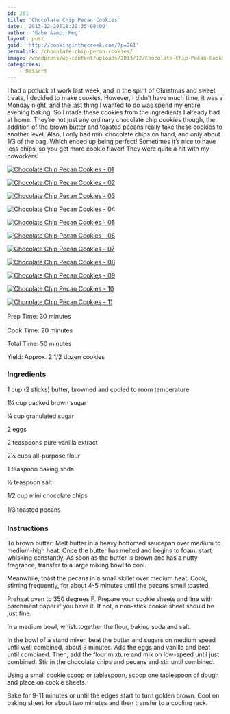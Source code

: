 ```yaml
---
id: 261
title: 'Chocolate Chip Pecan Cookies'
date: '2013-12-28T18:20:35-08:00'
author: 'Gabe &amp; Meg'
layout: post
guid: 'http://cookinginthecreek.com/?p=261'
permalink: /chocolate-chip-pecan-cookies/
image: /wordpress/wp-content/uploads/2013/12/Chocolate-Chip-Pecan-Cookies-11.jpg
categories:
    - Dessert
---
```


I had a potluck at work last week, and in the spirit of Christmas and sweet treats, I decided to make cookies. However, I didn’t have much time, it was a Monday night, and the last thing I wanted to do was spend my entire evening baking. So I made these cookies from the ingredients I already had at home. They’re not just any ordinary chocolate chip cookies though, the addition of the brown butter and toasted pecans really take these cookies to another level. Also, I only had mini chocolate chips on hand, and only about 1/3 of the bag. Which ended up being perfect! Sometimes it’s nice to have less chips, so you get more cookie flavor! They were quite a hit with my coworkers!

[![Chocolate Chip Pecan Cookies - 01](http://cookinginthecreek.com/wordpress/wp-content/uploads/2013/12/Chocolate-Chip-Pecan-Cookies-01-1024x680.jpg)](http://cookinginthecreek.com/wordpress/wp-content/uploads/2013/12/Chocolate-Chip-Pecan-Cookies-01.jpg)

[![Chocolate Chip Pecan Cookies - 02](http://cookinginthecreek.com/wordpress/wp-content/uploads/2013/12/Chocolate-Chip-Pecan-Cookies-02-1024x680.jpg)](http://cookinginthecreek.com/wordpress/wp-content/uploads/2013/12/Chocolate-Chip-Pecan-Cookies-02.jpg)

[![Chocolate Chip Pecan Cookies - 03](http://cookinginthecreek.com/wordpress/wp-content/uploads/2013/12/Chocolate-Chip-Pecan-Cookies-03-1024x680.jpg)](http://cookinginthecreek.com/wordpress/wp-content/uploads/2013/12/Chocolate-Chip-Pecan-Cookies-03.jpg)

[![Chocolate Chip Pecan Cookies - 04](http://cookinginthecreek.com/wordpress/wp-content/uploads/2013/12/Chocolate-Chip-Pecan-Cookies-04-1024x680.jpg)](http://cookinginthecreek.com/wordpress/wp-content/uploads/2013/12/Chocolate-Chip-Pecan-Cookies-04.jpg)

[![Chocolate Chip Pecan Cookies - 05](http://cookinginthecreek.com/wordpress/wp-content/uploads/2013/12/Chocolate-Chip-Pecan-Cookies-05-1024x680.jpg)](http://cookinginthecreek.com/wordpress/wp-content/uploads/2013/12/Chocolate-Chip-Pecan-Cookies-05.jpg)

[![Chocolate Chip Pecan Cookies - 06](http://cookinginthecreek.com/wordpress/wp-content/uploads/2013/12/Chocolate-Chip-Pecan-Cookies-06-1024x680.jpg)](http://cookinginthecreek.com/wordpress/wp-content/uploads/2013/12/Chocolate-Chip-Pecan-Cookies-06.jpg)

[![Chocolate Chip Pecan Cookies - 07](http://cookinginthecreek.com/wordpress/wp-content/uploads/2013/12/Chocolate-Chip-Pecan-Cookies-07-1024x680.jpg)](http://cookinginthecreek.com/wordpress/wp-content/uploads/2013/12/Chocolate-Chip-Pecan-Cookies-07.jpg)

[![Chocolate Chip Pecan Cookies - 08](http://cookinginthecreek.com/wordpress/wp-content/uploads/2013/12/Chocolate-Chip-Pecan-Cookies-08-1024x680.jpg)](http://cookinginthecreek.com/wordpress/wp-content/uploads/2013/12/Chocolate-Chip-Pecan-Cookies-08.jpg)

[![Chocolate Chip Pecan Cookies - 09](http://cookinginthecreek.com/wordpress/wp-content/uploads/2013/12/Chocolate-Chip-Pecan-Cookies-09-1024x680.jpg)](http://cookinginthecreek.com/wordpress/wp-content/uploads/2013/12/Chocolate-Chip-Pecan-Cookies-09.jpg)

[![Chocolate Chip Pecan Cookies - 10](http://cookinginthecreek.com/wordpress/wp-content/uploads/2013/12/Chocolate-Chip-Pecan-Cookies-10-1024x680.jpg)](http://cookinginthecreek.com/wordpress/wp-content/uploads/2013/12/Chocolate-Chip-Pecan-Cookies-10.jpg)

[![Chocolate Chip Pecan Cookies - 11](http://cookinginthecreek.com/wordpress/wp-content/uploads/2013/12/Chocolate-Chip-Pecan-Cookies-11-1024x680.jpg)](http://cookinginthecreek.com/wordpress/wp-content/uploads/2013/12/Chocolate-Chip-Pecan-Cookies-11.jpg)

<span style="line-height: 1.5em;">Prep Time: 30 minutes</span>

Cook Time: 20 minutes

Total Time: 50 minutes

Yield: Approx. 2 1/2 dozen cookies

### Ingredients

1 cup (2 sticks) butter, browned and cooled to room temperature

1¼ cup packed brown sugar

¼ cup granulated sugar

2 eggs

2 teaspoons pure vanilla extract

2¼ cups all-purpose flour

1 teaspoon baking soda

½ teaspoon salt

1/2 cup mini chocolate chips

<span style="line-height: 1.5em;">1/3 toasted pecans </span><span style="line-height: 1.5em;"> </span>

### Instructions

To brown butter: Melt butter in a heavy bottomed saucepan over medium to medium-high heat. Once the butter has melted and begins to foam, start whisking constantly. As soon as the butter is brown and has a nutty fragrance, transfer to a large mixing bowl to cool.

Meanwhile, toast the pecans in a small skillet over medium heat. Cook, stirring frequently, for about 4-5 minutes until the pecans smell toasted.

Preheat oven to 350 degrees F. Prepare your cookie sheets and line with parchment paper if you have it. If not, a non-stick cookie sheet should be just fine.

In a medium bowl, whisk together the flour, baking soda and salt.

In the bowl of a stand mixer, beat the butter and sugars on medium speed until well combined, about 3 minutes. Add the eggs and vanilla and beat until combined. Then, add the flour mixture and mix on low-speed until just combined. Stir in the chocolate chips and pecans and stir until combined.

Using a small cookie scoop or tablespoon, scoop one tablespoon of dough and place on cookie sheets.

Bake for 9-11 minutes or until the edges start to turn golden brown. Cool on baking sheet for about two minutes and then transfer to a cooling rack.